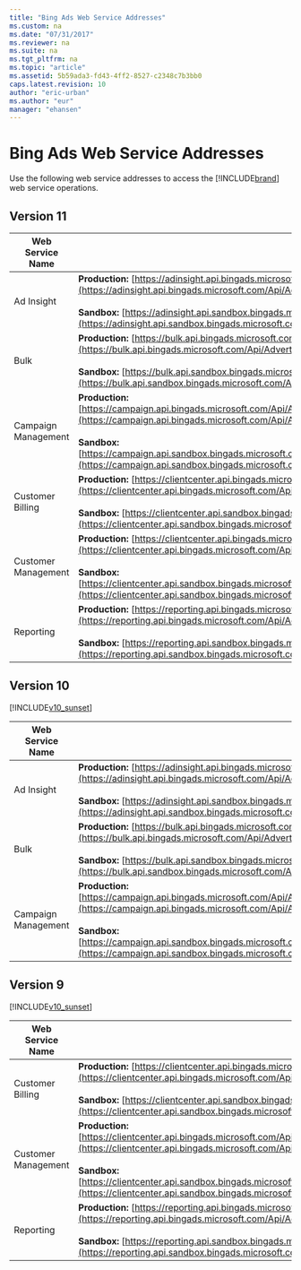 ```yaml
---
title: "Bing Ads Web Service Addresses"
ms.custom: na
ms.date: "07/31/2017"
ms.reviewer: na
ms.suite: na
ms.tgt_pltfrm: na
ms.topic: "article"
ms.assetid: 5b59ada3-fd43-4ff2-8527-c2348c7b3bb0
caps.latest.revision: 10
author: "eric-urban"
ms.author: "eur"
manager: "ehansen"
---
```

# Bing Ads Web Service Addresses
Use the following web service addresses to access the [!INCLUDE[brand](../../concepts/includes/brand.md)] web service operations.

## <a name="version10"></a>Version 11

|Web Service Name|Service Endpoints|
|--------------------|---------------------|
|Ad Insight|**Production:** [https://adinsight.api.bingads.microsoft.com/Api/Advertiser/AdInsight/v11/AdInsightService.svc](https://adinsight.api.bingads.microsoft.com/Api/Advertiser/AdInsight/v11/AdInsightService.svc)<br /><br />**Sandbox:** [https://adinsight.api.sandbox.bingads.microsoft.com/Api/Advertiser/AdInsight/v11/AdInsightService.svc](https://adinsight.api.sandbox.bingads.microsoft.com/Api/Advertiser/AdInsight/v11/AdInsightService.svc)|
|Bulk|**Production:** [https://bulk.api.bingads.microsoft.com/Api/Advertiser/CampaignManagement/v11/BulkService.svc](https://bulk.api.bingads.microsoft.com/Api/Advertiser/CampaignManagement/v11/BulkService.svc)<br /><br />**Sandbox:** [https://bulk.api.sandbox.bingads.microsoft.com/Api/Advertiser/CampaignManagement/v11/BulkService.svc](https://bulk.api.sandbox.bingads.microsoft.com/Api/Advertiser/CampaignManagement/v11/BulkService.svc)|
|Campaign Management|**Production:** [https://campaign.api.bingads.microsoft.com/Api/Advertiser/CampaignManagement/v11/CampaignManagementService.svc](https://campaign.api.bingads.microsoft.com/Api/Advertiser/CampaignManagement/v11/CampaignManagementService.svc)<br /><br />**Sandbox:** [https://campaign.api.sandbox.bingads.microsoft.com/Api/Advertiser/CampaignManagement/v11/CampaignManagementService.svc](https://campaign.api.sandbox.bingads.microsoft.com/Api/Advertiser/CampaignManagement/v11/CampaignManagementService.svc)|
|Customer Billing|**Production:** [https://clientcenter.api.bingads.microsoft.com/Api/Billing/v11/CustomerBillingService.svc](https://clientcenter.api.bingads.microsoft.com/Api/Billing/v11/CustomerBillingService.svc)<br /><br />**Sandbox:** [https://clientcenter.api.sandbox.bingads.microsoft.com/Api/Billing/v11/CustomerBillingService.svc](https://clientcenter.api.sandbox.bingads.microsoft.com/Api/Billing/v11/CustomerBillingService.svc)|
|Customer Management|**Production:** [https://clientcenter.api.bingads.microsoft.com/Api/CustomerManagement/v11/CustomerManagementService.svc](https://clientcenter.api.bingads.microsoft.com/Api/CustomerManagement/v11/CustomerManagementService.svc)<br /><br />**Sandbox:** [https://clientcenter.api.sandbox.bingads.microsoft.com/Api/CustomerManagement/v11/CustomerManagementService.svc](https://clientcenter.api.sandbox.bingads.microsoft.com/Api/CustomerManagement/v11/CustomerManagementService.svc)|
|Reporting|**Production:** [https://reporting.api.bingads.microsoft.com/Api/Advertiser/Reporting/v11/ReportingService.svc](https://reporting.api.bingads.microsoft.com/Api/Advertiser/Reporting/v11/ReportingService.svc)<br /><br />**Sandbox:** [https://reporting.api.sandbox.bingads.microsoft.com/Api/Advertiser/Reporting/v11/ReportingService.svc](https://reporting.api.sandbox.bingads.microsoft.com/Api/Advertiser/Reporting/v11/ReportingService.svc)|

## <a name="version10"></a>Version 10
[!INCLUDE[v10_sunset](../../concepts/includes/v10_sunset.md)]

|Web Service Name|Service Endpoints|
|--------------------|---------------------|
|Ad Insight|**Production:** [https://adinsight.api.bingads.microsoft.com/Api/Advertiser/AdInsight/v10/AdInsightService.svc](https://adinsight.api.bingads.microsoft.com/Api/Advertiser/AdInsight/v10/AdInsightService.svc)<br /><br />**Sandbox:** [https://adinsight.api.sandbox.bingads.microsoft.com/Api/Advertiser/AdInsight/v10/AdInsightService.svc](https://adinsight.api.sandbox.bingads.microsoft.com/Api/Advertiser/AdInsight/v10/AdInsightService.svc)|
|Bulk|**Production:** [https://bulk.api.bingads.microsoft.com/Api/Advertiser/CampaignManagement/v10/BulkService.svc](https://bulk.api.bingads.microsoft.com/Api/Advertiser/CampaignManagement/v10/BulkService.svc)<br /><br />**Sandbox:** [https://bulk.api.sandbox.bingads.microsoft.com/Api/Advertiser/CampaignManagement/v10/BulkService.svc](https://bulk.api.sandbox.bingads.microsoft.com/Api/Advertiser/CampaignManagement/v10/BulkService.svc)|
|Campaign Management|**Production:** [https://campaign.api.bingads.microsoft.com/Api/Advertiser/CampaignManagement/v10/CampaignManagementService.svc](https://campaign.api.bingads.microsoft.com/Api/Advertiser/CampaignManagement/v10/CampaignManagementService.svc)<br /><br />**Sandbox:** [https://campaign.api.sandbox.bingads.microsoft.com/Api/Advertiser/CampaignManagement/v10/CampaignManagementService.svc](https://campaign.api.sandbox.bingads.microsoft.com/Api/Advertiser/CampaignManagement/v10/CampaignManagementService.svc)|

## <a name="version9"></a>Version 9
[!INCLUDE[v10_sunset](../../concepts/includes/v10_sunset.md)]

|Web Service Name|Service Endpoints|
|--------------------|---------------------|
|Customer Billing|**Production:** [https://clientcenter.api.bingads.microsoft.com/Api/Billing/v9/CustomerBillingService.svc](https://clientcenter.api.bingads.microsoft.com/Api/Billing/v9/CustomerBillingService.svc)<br /><br />**Sandbox:** [https://clientcenter.api.sandbox.bingads.microsoft.com/Api/Billing/v9/CustomerBillingService.svc](https://clientcenter.api.sandbox.bingads.microsoft.com/Api/Billing/v9/CustomerBillingService.svc)|
|Customer Management|**Production:** [https://clientcenter.api.bingads.microsoft.com/Api/CustomerManagement/v9/CustomerManagementService.svc](https://clientcenter.api.bingads.microsoft.com/Api/CustomerManagement/v9/CustomerManagementService.svc)<br /><br />**Sandbox:** [https://clientcenter.api.sandbox.bingads.microsoft.com/Api/CustomerManagement/v9/CustomerManagementService.svc](https://clientcenter.api.sandbox.bingads.microsoft.com/Api/CustomerManagement/v9/CustomerManagementService.svc)|
|Reporting|**Production:** [https://reporting.api.bingads.microsoft.com/Api/Advertiser/Reporting/v9/ReportingService.svc](https://reporting.api.bingads.microsoft.com/Api/Advertiser/Reporting/v9/ReportingService.svc)<br /><br />**Sandbox:** [https://reporting.api.sandbox.bingads.microsoft.com/Api/Advertiser/Reporting/v9/ReportingService.svc](https://reporting.api.sandbox.bingads.microsoft.com/Api/Advertiser/Reporting/v9/ReportingService.svc)|
